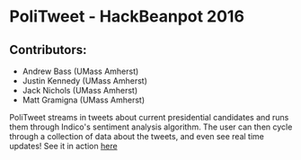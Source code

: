 # PoliTweet - HackBeanpot 2016
## Contributors:
* Andrew Bass (UMass Amherst)
* Justin Kennedy (UMass Amherst)
* Jack Nichols (UMass Amherst)
* Matt Gramigna (UMass Amherst)

PoliTweet streams in tweets about current presidential candidates and runs them through Indico's sentiment analysis algorithm. The user can then cycle through a collection of data about the tweets, and even see real time updates! See it in action [here](http://politweet.us)

